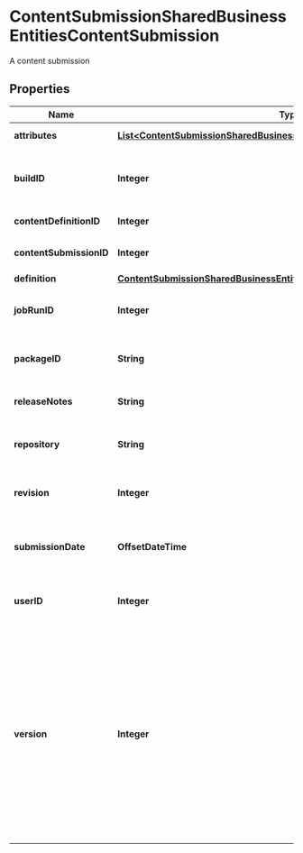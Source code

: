 

# ContentSubmissionSharedBusinessEntitiesContentSubmission

A content submission

## Properties

| Name | Type | Description | Notes |
|------------ | ------------- | ------------- | -------------|
|**attributes** | [**List&lt;ContentSubmissionSharedBusinessEntitiesContentSubmissionAttribute&gt;**](ContentSubmissionSharedBusinessEntitiesContentSubmissionAttribute.md) | Attributes of this ContentSubmission |  [optional] |
|**buildID** | **Integer** | ReadOnly. The ID of the Azure DevOps Build which will build the content package. |  [optional] |
|**contentDefinitionID** | **Integer** | The ID of the Content Definition. |  [optional] |
|**contentSubmissionID** | **Integer** | The ID of this Content Submission. |  [optional] |
|**definition** | [**ContentSubmissionSharedBusinessEntitiesContentDefinition**](ContentSubmissionSharedBusinessEntitiesContentDefinition.md) |  |  [optional] |
|**jobRunID** | **Integer** | ReadOnly. The ID of the JobRun which will build the content package. |  [optional] |
|**packageID** | **String** | The ID of package generated by this content submission. |  [optional] |
|**releaseNotes** | **String** | Release Notes for this ContentSubmission |  [optional] |
|**repository** | **String** | The SVN repository used as the source of this content submission |  [optional] |
|**revision** | **Integer** | The SVN revision used as the source of this content submission. |  [optional] |
|**submissionDate** | **OffsetDateTime** | Read Only. The UTC date and time the content submission was made. |  [optional] |
|**userID** | **Integer** | Read Only. The ID of the user who submitted the content |  [optional] |
|**version** | **Integer** | Optional.  The version number assigned to this Content Submission and the resulting Package.              If not provided, version shall be 1 if it is the first content submission for the               ContentDefinitionID otherwise it shall be the highest content submission version for the              specified ContentDefinitionID incremented by 1. |  [optional] |



